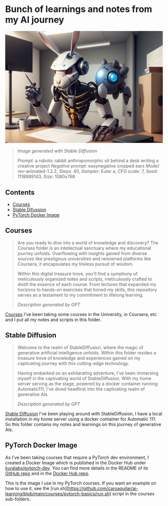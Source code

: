 Bunch of learnings and notes from my AI journey
===============================================

![a robotic rabbit  anthropomorphic sit behind a desk writing a creative project](rabbit-robot.png?raw=true "A robotic rabbit  anthropomorphic sit behind a desk writing a creative project")

> *Image generated with Stable Diffusion*
>
> *Prompt:* a robotic rabbit anthropomorphic sit behind a desk writing a creative project
> *Negative prompt:* easynegative cropped ears
> *Model:* rev-animated-1.2.2,
> *Steps:* 40, *Sampler:* Euler a, *CFG scale:* 7, *Seed:* 1118889143, *Size:* 1080x768


Contents
--------

- [Courses](#courses)
- [Stable Difussion](#stable-diffusion)
- [PyTorch Docker Image](#pytorch-docker-image)

## Courses
> Are you ready to dive into a world of knowledge and discovery? The Courses folder is an intellectual sanctuary where my educational journey unfolds. Overflowing with insights gained from diverse sources like prestigious universities and renowned platforms like Coursera, it encapsulates my tireless pursuit of wisdom.
>
> Within this digital treasure trove, you'll find a symphony of meticulously organized notes and scripts, meticulously crafted to distill the essence of each course. From lectures that expanded my horizons to hands-on exercises that honed my skills, this repository serves as a testament to my commitment to lifelong learning.
>
> *Description generated by GPT*

[Courses](https://github.com/caroaguilar/ai-learning/tree/main/courses/)
I've been taking some courses in the University, in Coursera, etc and I put all my notes and scripts in this folder.


## Stable Diffusion

> Welcome to the realm of StableDiffusion, where the magic of generative artificial intelligence unfolds. Within this folder resides a treasure trove of knowledge and experiences gained on my captivating journey with this cutting-edge technology.
>
> Having embarked on an exhilarating adventure, I've been immersing myself in the captivating world of StableDiffusion. With my home server serving as the stage, powered by a docker container running Automatic111, I've dived headfirst into the captivating realm of generative AIs.
>
> *Description generated by GPT*

[Stable Diffusion](https://github.com/caroaguilar/ai-learning/tree/main/stable-diffusion)
I've been playing around with StableDiffusion, I have a local installation in my home server using a docker container for Automatic 111. So this folder contains my notes and learnings on this journey of generative AIs.


## PyTorch Docker Image
As I've been taking courses that require a PyTorch dev environment, I created a Docker Image which is published in the Docker Hub under [kuralabs/pytorch-dev](https://hub.docker.com/r/kuralabs/pytorch-dev). You can find more details in the README of its [GitHub repo](https://github.com/kuralabs/docker-pytorch-dev) and in the [Docker Hub repo](https://hub.docker.com/r/kuralabs/pytorch-dev).

This is the image I use in my PyTorch courses. If you want an example on how to use it, see the [run.sh][https://github.com/caroaguilar/ai-learning/blob/main/courses/pytorch-basics/run.sh] script in the courses sub-folders.